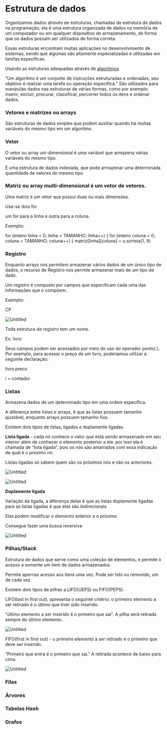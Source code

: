 # Estrutura de dados

Organizamos dados através de estruturas, chamadas de estrutura de dados na programação, ela é uma estrutura organizada de dados na memória de um computador ou em qualquer dispositivo de armazenamento, de forma que os dados possam ser utilizados de forma correta.

Essas estruturas encontram muitas aplicações no desenvolvimento de sistemas, sendo que algumas são altamente especializadas e utilizadas em tarefas específicas.

Usando as estruturas adequadas através de [algoritmos](https://www.notion.so/Algoritmos-e-Pseudoc-digos-0f0a2852f4ab4c43b995197483694719) 

“Um algoritmo é um conjunto de instruções estruturadas e ordenadas, seu objetivo é realizar uma tarefa ou operação específica.” São utilizados para manipulas dados nas estruturas de várias formas, como por exemplo: inserir, excluir, procurar, classificar, percorrer todos os itens e ordenar dados.

### Vetores e matrizes ou arrays

São estruturas de dados simples que podem auxiliar quando há muitas variáveis do mesmo tipo em um  algoritmo.

### Vetor

O vetor ou array uni-dimensional é uma variável que armazena várias variáveis do mesmo tipo.

É uma estrutura de dados indexada, que pode armazenar uma determinada quantidade de valores do mesmo tipo.

### Matriz ou array multi-dimensional é um vetor de vetores.

Uma matriz é um vetor que possui duas ou mais dimensões. 

Usa-se dois for

um for para a linha e outra para a coluna.

Exemplo:

for (inteiro linha = 0; linha < TAMANHO; linha++)
{
for (inteiro coluna = 0; coluna < TAMANHO; coluna++)
{
matriz[linha][coluna] = u.sorteia(1, 9) 

### Registro

Enquanto arrays nos permitem armazenar vários dados de um único tipo de dados, o recurso de Registro nos permite armazenar mais de um tipo de dado.

Um registro é composto por campos que especificam cada uma das informações que o compõem.

Exemplo:

CP

![Untitled](Estrutura%20de%20dados%20267743d6a22b4d10b2836463869f66cd/Untitled.png)

Toda estrutura de registro tem um nome.

Ex: livro

Seus campos podem ser acessados por meio do uso do operador ponto(.). Por exemplo, para acessar o preço de um livro, poderíamos utilizar a seguinte declaração:

livro.preco

i = contador

### Listas

Armazena dados de um determinado tipo em uma ordem específica.

A diferença entre listas e arrays, é que as listas possuem tamanho ajustável, enquanto arrays possuem tamanho fixo.

Existem dois tipos de listas, ligadas e duplamente ligadas

**Lista ligada** - cada nó conhece o valor que está sendo armazenado em seu interior além de conhecer o elemento posterior a ele: por isso ela é chamada de “lista ligada”, pois os nós são amarrados com essa indicação de qual é o próximo nó.

Listas ligadas só sabem quem são os próximos nós e não os anteriores.

![Untitled](Estrutura%20de%20dados%20267743d6a22b4d10b2836463869f66cd/Untitled%201.png)

![Untitled](Estrutura%20de%20dados%20267743d6a22b4d10b2836463869f66cd/Untitled%202.png)

**Duplamente ligada** 

Variação da ligada, a diferença delas é que as listas duplamente ligadas para as listas ligadas é que elas são bidirecionais

Elas podem modificar o elemento anterior e o próximo.

Consegue fazer uma busca reversiva

![Untitled](Estrutura%20de%20dados%20267743d6a22b4d10b2836463869f66cd/Untitled%203.png)

### Pilhas/Stack

Estrutura de dados que serve como uma coleção de elementos, e permite o acesso a somente um item de dados armazenados.

Permite apernas acesso aos itens uma vez. Pode ser lido ou removido, um de cada vez.

Existem dois tipos de pilhas a LIFO(UEPS) ou FIFO(PEPS).

LIFO(last in first out), apresenta o seguinte critério: o primeiro elemento a ser retirado é o último que tiver sido inserido.

“último elemento a ser inserido é o primeiro que sai”. A pilha será retirada sempre do último elemento.

![Untitled](Estrutura%20de%20dados%20267743d6a22b4d10b2836463869f66cd/Untitled%204.png)

FIFO(first in first out) - o primeiro elemento a ser retirado é o primeiro que deve ser inserido.

“Primeiro que entra é o primeiro que sai.” A retirada acontece de baixo para cima. 

![Untitled](Estrutura%20de%20dados%20267743d6a22b4d10b2836463869f66cd/Untitled%205.png)

### Filas

### Árvores

### Tabelas Hash

### Grafos